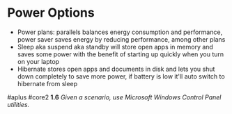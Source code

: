 # Power Options

- Power plans: parallels balances energy consumption and performance, power saver saves energy by reducing performance, among other plans
- Sleep aka suspend aka standby will store open apps in memory and saves some power with the benefit of starting up quickly when you turn on your laptop
- Hibernate stores open apps and documents in disk and lets you shut down completely to save more power, if battery is low it'll auto switch to hibernate from sleep

#aplus #core2 **1.6** *Given a scenario, use Microsoft Windows Control Panel utilities.*